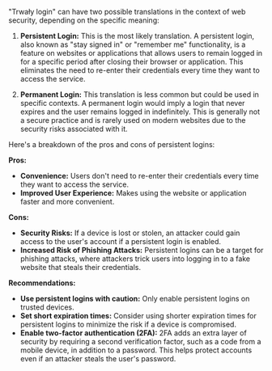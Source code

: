 "Trwały login" can have two possible translations in the context of web security, depending on the specific meaning:

1. **Persistent Login:** This is the most likely translation. A persistent login, also known as "stay signed in" or "remember me" functionality, is a feature on websites or applications that allows users to remain logged in for a specific period after closing their browser or application. This eliminates the need to re-enter their credentials every time they want to access the service.

2. **Permanent Login:** This translation is less common but could be used in specific contexts. A permanent login would imply a login that never expires and the user remains logged in indefinitely. This is generally not a secure practice and is rarely used on modern websites due to the security risks associated with it.

Here's a breakdown of the pros and cons of persistent logins:

**Pros:**

* **Convenience:** Users don't need to re-enter their credentials every time they want to access the service.
* **Improved User Experience:** Makes using the website or application faster and more convenient.

**Cons:**

* **Security Risks:** If a device is lost or stolen, an attacker could gain access to the user's account if a persistent login is enabled.
* **Increased Risk of Phishing Attacks:** Persistent logins can be a target for phishing attacks, where attackers trick users into logging in to a fake website that steals their credentials.

**Recommendations:**

* **Use persistent logins with caution:** Only enable persistent logins on trusted devices.
* **Set short expiration times:** Consider using shorter expiration times for persistent logins to minimize the risk if a device is compromised.
* **Enable two-factor authentication (2FA):**  2FA adds an extra layer of security by requiring a second verification factor, such as a code from a mobile device, in addition to a password. This helps protect accounts even if an attacker steals the user's password. 
